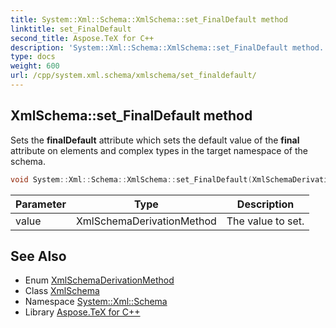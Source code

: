 ```yaml
---
title: System::Xml::Schema::XmlSchema::set_FinalDefault method
linktitle: set_FinalDefault
second_title: Aspose.TeX for C++
description: 'System::Xml::Schema::XmlSchema::set_FinalDefault method. Sets the finalDefault attribute which sets the default value of the final attribute on elements and complex types in the target namespace of the schema in C++.'
type: docs
weight: 600
url: /cpp/system.xml.schema/xmlschema/set_finaldefault/
---
```

## XmlSchema::set_FinalDefault method


Sets the **finalDefault** attribute which sets the default value of the **final** attribute on elements and complex types in the target namespace of the schema.

```cpp
void System::Xml::Schema::XmlSchema::set_FinalDefault(XmlSchemaDerivationMethod value)
```


| Parameter | Type | Description |
| --- | --- | --- |
| value | XmlSchemaDerivationMethod | The value to set. |

## See Also

* Enum [XmlSchemaDerivationMethod](../../xmlschemaderivationmethod/)
* Class [XmlSchema](../)
* Namespace [System::Xml::Schema](../../)
* Library [Aspose.TeX for C++](../../../)
